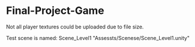 # Final-Project-Game

Not all player textures could be uploaded due to file size.

Test scene is named: Scene_Level1
"Assessts/Scenese/Scene_Level1.unity"
